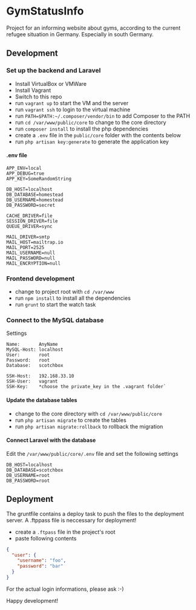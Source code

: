 # GymStatusInfo

Project for an informing website about gyms, according to the current refugee situation in Germany. Especially in south Germany.

## Development

### Set up the backend and Laravel

- Install VirtualBox or VMWare
- Install Vagrant
- Switch to this repo
- run `vagrant up` to start the VM and the server
- run `vagrant ssh` to login to the virtual machine
- run `PATH=$PATH:~/.composer/vendor/bin` to add Composer to the PATH
- run `cd /var/www/public/core` to change to the core directory
- run `composer install` to install the php dependencies
- create a `.env` file in the `public/core` folder with the contents below
- run `php artisan key:generate` to generate the application key

#### .env file

```
APP_ENV=local
APP_DEBUG=true
APP_KEY=SomeRandomString

DB_HOST=localhost
DB_DATABASE=homestead
DB_USERNAME=homestead
DB_PASSWORD=secret

CACHE_DRIVER=file
SESSION_DRIVER=file
QUEUE_DRIVER=sync

MAIL_DRIVER=smtp
MAIL_HOST=mailtrap.io
MAIL_PORT=2525
MAIL_USERNAME=null
MAIL_PASSWORD=null
MAIL_ENCRYPTION=null
```


### Frontend development

- change to project root with `cd /var/www`
- run `npm install` to install all the dependencies
- run `grunt` to start the watch task


### Connect to the MySQL database

Settings
```
Name:       AnyName
MySQL-Host: localhost
User:       root
Password:   root
Database:   scotchbox

SSH-Host:   192.168.33.10
SSH-User:   vagrant
SSH-Key:    *choose the private_key in the .vagrant folder`
```

#### Update the database tables

- change to the core directory with `cd /var/www/public/core`
- run `php artisan migrate` to create the tables
- run `php artisan migrate:rollback` to rollback the migration

#### Connect Laravel with the database

Edit the `/var/www/public/core/.env` file and set the following settings

```
DB_HOST=localhost
DB_DATABASE=scotchbox
DB_USERNAME=root
DB_PASSWORD=root
```


## Deployment

The gruntfile contains a deploy task to push the files to the deployment server. A .ftppass file is neccessary for deployment!

- create a `.ftpass` file in the project's root
- paste following contents

```json
{
  "user": {
    "username": "foo",
    "password": "bar"
  }
}
```

For the actual login informations, please ask :-)

Happy development!

